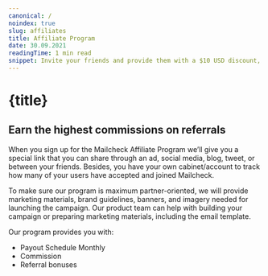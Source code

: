 ```yaml
---
canonical: /
noindex: true
slug: affiliates
title: Affiliate Program
date: 30.09.2021
readingTime: 1 min read
snippet: Invite your friends and provide them with a $10 USD discount, and receive your part ($10 USD as well) the number of invitations unlimited, stack validations forever! Invite 3 friends in a row and grab the "Enterprise plan" (20k validations) fully free.
---
```


# {title}

## Earn the highest commissions on referrals

When you sign up for the Mailcheck Affiliate Program we’ll give you a special link that you can share through an ad, social media, blog, tweet, or between your friends. Besides, you have your own cabinet/account to track how many of your users have accepted and joined Mailcheck.

To make sure our program is maximum partner-oriented, we will provide marketing materials, brand guidelines, banners, and imagery needed for launching the campaign. Our product team can help with building your campaign or preparing marketing materials, including the email template.

Our program provides you with:

- Payout Schedule Monthly
- Commission
- Referral bonuses
